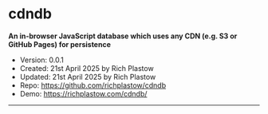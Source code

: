 # cdndb

**An in-browser JavaScript database which uses any CDN (e.g. S3 or GitHub Pages) for persistence**

- Version: 0.0.1
- Created: 21st April 2025 by Rich Plastow
- Updated: 21st April 2025 by Rich Plastow
- Repo: <https://github.com/richplastow/cdndb>
- Demo: <https://richplastow.com/cdndb/>

---

